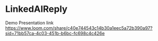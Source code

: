 # LinkedAIReply
Demo Presentation link
https://www.loom.com/share/c40e744543c14b30a1eec5a72b390a97?sid=71bb57ca-4c03-451b-b6bc-fc698c4c426e
